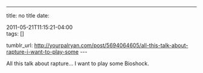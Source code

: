 ---
title: no title
date:

 2011-05-21T11:15:21-04:00  
tags:  []

tumblr_url:
http://yourpalryan.com/post/5694064605/all-this-talk-about-rapture-i-want-to-play-some
\-\--

All this talk about rapture... I want to play some Bioshock.
